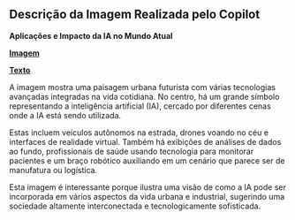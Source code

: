## Descrição da Imagem Realizada pelo Copilot
**Aplicações e Impacto da IA no Mundo Atual**

**[Imagem](/outputs/AplicacoeseImpactodaIAnoMundoAtual.png)**

**[Texto](/inputs/AplicaçõeseImpactodaIAnoMundoAtual.md)**

A imagem mostra uma paisagem urbana futurista com várias tecnologias avançadas integradas na vida cotidiana. No centro, há um grande símbolo representando a inteligência artificial (IA), cercado por diferentes cenas onde a IA está sendo utilizada.

Estas incluem veículos autônomos na estrada, drones voando no céu e interfaces de realidade virtual. Também há exibições de análises de dados ao fundo, profissionais de saúde usando tecnologia para monitorar pacientes e um braço robótico auxiliando em um cenário que parece ser de manufatura ou logística.

Esta imagem é interessante porque ilustra uma visão de como a IA pode ser incorporada em vários aspectos da vida urbana e industrial, sugerindo uma sociedade altamente interconectada e tecnologicamente sofisticada.
